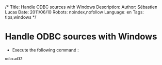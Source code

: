 /*
Title: Handle ODBC sources with Windows
Description: 
Author: Sébastien Lucas
Date: 2011/06/10
Robots: noindex,nofollow
Language: en
Tags: tips,windows
*/
# Handle ODBC sources with Windows

*	Execute the following command :
```
odbcad32
```








